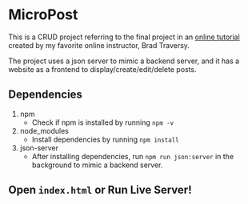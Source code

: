 # MicroPost

This is a CRUD project referring to the final project in an [online tutorial](https://www.udemy.com/course/modern-javascript-from-the-beginning/) created by my favorite online instructor, Brad Traversy.

The project uses a json server to mimic a backend server, and it has a website as a frontend to display/create/edit/delete posts.

## Dependencies
1. npm
    - Check if npm is installed by running `npm -v`
2. node_modules
    - Install dependencies by running `npm install`
3. json-server
    - After installing dependencies, run `npm run json:server` in the background to mimic a backend server.


## Open `index.html` or Run Live Server!
